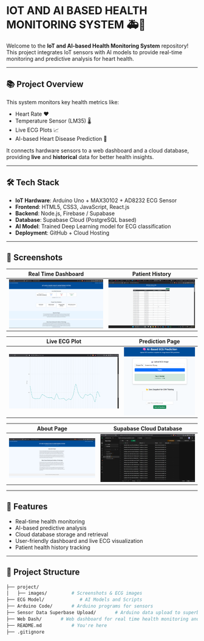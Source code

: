 # IOT AND AI BASED HEALTH MONITORING SYSTEM 🚑🧠

Welcome to the **IoT and AI-based Health Monitoring System** repository!  
This project integrates IoT sensors with AI models to provide real-time monitoring and predictive analysis for heart health.

---

## 📚 Project Overview

This system monitors key health metrics like:
- Heart Rate ❤️
- Temperature Sensor (LM35) 🌡️
- Live ECG Plots 📈
- AI-based Heart Disease Prediction 🧠

It connects hardware sensors to a web dashboard and a cloud database, providing **live** and **historical** data for better health insights.

---

## 🛠️ Tech Stack

- **IoT Hardware**: Arduino Uno + MAX30102 + AD8232 ECG Sensor
- **Frontend**: HTML5, CSS3, JavaScript, React.js
- **Backend**: Node.js, Firebase / Supabase
- **Database**: Supabase Cloud (PostgreSQL based)
- **AI Model**: Trained Deep Learning model for ECG classification
- **Deployment**: GitHub + Cloud Hosting

---

## 📸 Screenshots

| Real Time Dashboard | Patient History |
| :-----------------: | :--------------: |
| ![](Project/Images/Dashboard.png) | ![](Project/Images/Patient_History.png) |

| Live ECG Plot | Prediction Page |
| :-----------: | :--------------: |
| ![](Project/Images/ECG_1.png) | ![](Project/Images/AI_Predict.png) |

| About Page | Supabase Cloud Database |
| :--------: | :----------------------: |
| ![](Project/Images/About.png) | ![](Project/Images/Cloud.png) |

---

## 🚀 Features

- Real-time health monitoring
- AI-based predictive analysis
- Cloud database storage and retrieval
- User-friendly dashboard and live ECG visualization
- Patient health history tracking

---

## 📂 Project Structure

```bash
├── project/
│   ├── images/         # Screenshots & ECG images
├── ECG Model/             # AI Models and Scripts
├── Arduino Code/       # Arduino programs for sensors
├── Sensor Data Superbase Upload/       # Arduino data upload to superbase cloud
├── Web Dash/       # Web dashboard for real time health monitoring and prediction
├── README.md           # You're here
├── .gitignore
